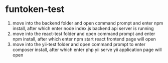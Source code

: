 # funtoken-test
1. move into the backend folder and open command prompt and enter npm install, after which enter node index.js
	backend api server is running
2. move into the react-test folder and open command prompt and enter npm install, after which enter npm start
	react frontend page will open
3. move into the yii-test folder and open command prompt to enter composer install, after which enter php yii serve
	yii application page will open